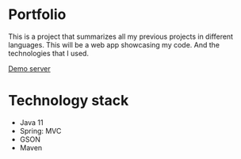 # Portfolio
This is a project that summarizes all my previous projects in different languages. This will be a web app showcasing my code. And the technologies that I used.

[Demo server](http://35.229.61.199/wmaykit/index.html)
# Technology stack
* Java 11
* Spring: MVC
* GSON
* Maven
